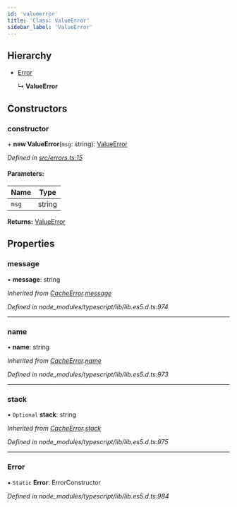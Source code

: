 ```yaml
---
id: 'valueerror'
title: 'Class: ValueError'
sidebar_label: 'ValueError'
---
```


## Hierarchy

-   [Error](cacheerror.md#error)

    ↳ **ValueError**

## Constructors

### constructor

\+ **new ValueError**(`msg`: string): [ValueError](valueerror.md)

_Defined in [src/errors.ts:15](https://github.com/Goldziher/rn-async-storage-cache-wrapper/blob/325beed/src/errors.ts#L15)_

#### Parameters:

| Name  | Type   |
| ----- | ------ |
| `msg` | string |

**Returns:** [ValueError](valueerror.md)

## Properties

### message

• **message**: string

_Inherited from [CacheError](cacheerror.md).[message](cacheerror.md#message)_

_Defined in node_modules/typescript/lib/lib.es5.d.ts:974_

---

### name

• **name**: string

_Inherited from [CacheError](cacheerror.md).[name](cacheerror.md#name)_

_Defined in node_modules/typescript/lib/lib.es5.d.ts:973_

---

### stack

• `Optional` **stack**: string

_Inherited from [CacheError](cacheerror.md).[stack](cacheerror.md#stack)_

_Defined in node_modules/typescript/lib/lib.es5.d.ts:975_

---

### Error

▪ `Static` **Error**: ErrorConstructor

_Defined in node_modules/typescript/lib/lib.es5.d.ts:984_
